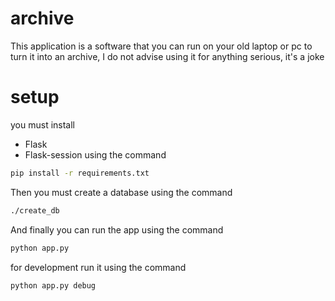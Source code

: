 # archive
This application is a software that you can run on your old laptop or pc to turn it into an archive, I do not advise using it for anything serious, it's a joke

# setup
you must install
- Flask
- Flask-session
using the command
```bash
pip install -r requirements.txt
```
Then you must create a database using the command
```bash
./create_db
```

And finally you can run the app using the command
```bash
python app.py
```
for development run it using the command
```bash
python app.py debug
```